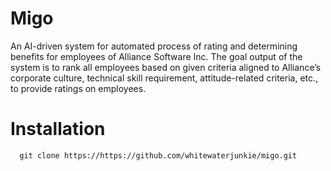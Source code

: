 # Migo
An AI-driven system for automated process of rating and determining benefits for employees of Alliance Software Inc. The goal output of the system is to rank all employees based on given criteria aligned to Alliance’s corporate culture, technical skill requirement, attitude-related criteria, etc., to provide ratings on employees.

# Installation

```
  git clone https://https://github.com/whitewaterjunkie/migo.git
```

